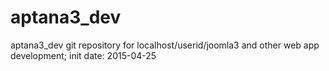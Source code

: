 # aptana3_dev
aptana3_dev git repository for localhost/userid/joomla3  and other web app development; 
init date: 2015-04-25
